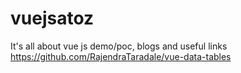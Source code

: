 # vuejsatoz
It's all about vue js demo/poc, blogs and useful links
https://github.com/RajendraTaradale/vue-data-tables
